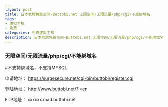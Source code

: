 ```yaml
---
layout: post
title: 日本老牌免费空间-Buttobi.net 无限空间/无限流量/php/cgi/不能绑域名
tags:
- 虚拟主机
- 免费
categories: 免费虚拟主机
description: 日本老牌免费空间-Buttobi.net 无限空间/无限流量/php/cgi/不能绑域名
---
```


### 无限空间/无限流量/php/cgi/不能绑域名

#不支持绑域名，不支持MYSQL

申请地址：
https://surgesecure.net/cgi-bin/buttobi/register.cgi

登陆地址：
http://www.buttobi.net/?l=en

FTP地址：
xxxxxx.mad.buttobi.net